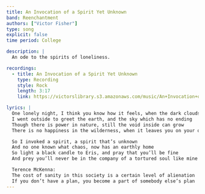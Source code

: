 ```yaml
---
title: An Invocation of a Spirit Yet Unknown
band: Reenchantment
authors: ["Victor Fisher"]
type: song
explicit: false
time period: College

description: |
  An ode to the spirits of loneliness.

recordings:
  - title: An Invocation of a Spirit Yet Unknown
    type: Recording
    style: Rock
    length: 3:17
    link: https://victorslibrary.s3.amazonaws.com/music/An+Invocation+of+a+Spirit+Yet+Unknown/An+Invocation+of+a+Spirit+Yet+Unknown+(Heavy+Version).mp3

lyrics: |
  One lonely night, I think you know how it feels, when the dark clouds start descending
  I went outside to greet the earth, and the sky which has no ending
  Though there is power in nature, still the void inside can grow
  There is no happiness in the wilderness, when it leaves you on your own

  So I invoked a spirit, a spirit that’s unknown
  And no one known what chaos, now has an earthly home
  So light a black candle to Eris, and pray that you’ll be fine
  And prey you’ll never be in the company of a tortured soul like mine

  Terence McKenna:
  The cost of sanity in this society is a certain level of alienation
  If you don’t have a plan, you become a part of somebody else’s plan
---
```

